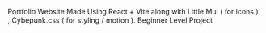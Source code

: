 Portfolio Website Made Using React + Vite along with Little Mui ( for icons ) , Cybepunk.css ( for styling / motion ).
Beginner Level Project
